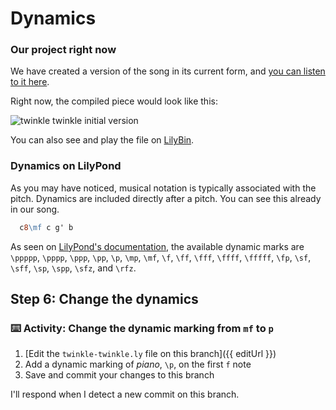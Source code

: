 # Dynamics

### Our project right now

We have created a version of the song in its current form, and [you can listen to it here](https://gitmusical.github.io/notating-twinkle/6-accidental).

Right now, the compiled piece would look like this:

![twinkle twinkle initial version](https://gitmusical.github.io/notating-twinkle/6-accidental.png)

You can also see and play the file on [LilyBin]().

### Dynamics on LilyPond

As you may have noticed, musical notation is typically associated with the pitch. Dynamics are included directly after a pitch. You can see this already in our song.

```ly
  c8\mf c g' b
```

As seen on [LilyPond's documentation](http://lilypond.org/doc/v2.18/Documentation/notation/expressive-marks-attached-to-notes), the available dynamic marks are `\ppppp`, `\pppp`, `\ppp`, `\pp`, `\p`, `\mp`, `\mf`, `\f`, `\ff`, `\fff`, `\ffff`, `\fffff`, `\fp`, `\sf`, `\sff`, `\sp`, `\spp`, `\sfz`, and `\rfz`.

## Step 6: Change the dynamics

### :keyboard: Activity: Change the dynamic marking from `mf` to `p`

1. [Edit the `twinkle-twinkle.ly` file on this branch]({{ editUrl }})
2. Add a dynamic marking of _piano_, `\p`, on the first `f` note
3. Save and commit your changes to this branch

I'll respond when I detect a new commit on this branch.